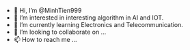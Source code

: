 - 👋 Hi, I’m @MinhTien999
- 👀 I’m interested in interesting algorithm in AI and IOT.
- 🌱 I’m currently learning Electronics and Telecommunication.
- 💞️ I’m looking to collaborate on ...
- 📫 How to reach me ...

<!---
MinhTien999/MinhTien999 is a ✨ special ✨ repository because its `README.md` (this file) appears on your GitHub profile.
You can click the Preview link to take a look at your changes.
--->
